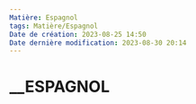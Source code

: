 ```yaml
---
Matière: Espagnol
tags: Matière/Espagnol
Date de création: 2023-08-25 14:50
Date dernière modification: 2023-08-30 20:14
---
```

# __ESPAGNOL
